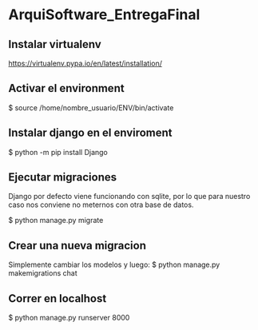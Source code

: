 # ArquiSoftware_EntregaFinal


## Instalar virtualenv

https://virtualenv.pypa.io/en/latest/installation/

## Activar el environment
$ source /home/nombre_usuario/ENV/bin/activate

## Instalar django en el enviroment
$ python -m pip install Django

## Ejecutar  migraciones

Django por defecto viene funcionando con sqlite, por lo que para nuestro caso nos conviene no meternos con otra base de datos.

$ python manage.py migrate

## Crear una nueva migracion

Simplemente cambiar los modelos y luego:
$ python manage.py makemigrations chat

## Correr en localhost

$ python manage.py runserver 8000



